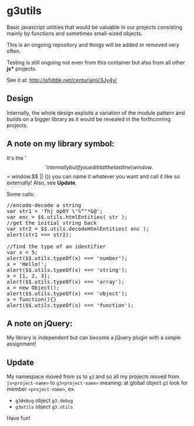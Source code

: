g3utils
=======

Basic javascript utilities that would be valuable in our projects consisting mainly by functions and sometimes small-sized objects.

This is an ongoing repository and things will be added or removed very often.

Testing is still ongoing not even from this container but also from all other <b>js*</b> projects.

See it at: http://jsfiddle.net/centurianii/3Jy4y/

Design
------
Internally, the whole design exploits a variation of the module pattern and builds on a bigger library as it would be revealed in the forthcoming projects.

A note on my library symbol: 
-------------------------------------
It's the '$$' internally but if you edit it at the last line (window.$$ = window.$$ || {}) you can name it whatever you want and call it like so externally!
Also, see <b>Update</b>.

Some calls:
<pre>
//encode-decode a string
var str1 = 'fhj σρΘΥ \'%^"*&@';
var enc = $$.utils.htmlEntities( str );
//get the initial string back
var str2 = $$.utils.decodeHtmlEntities( enc );
alert(str1 === str2);

//find the type of an identifier
var x = 5;
alert($$.utils.typeOf(x) === 'number');
x = 'Hello!';
alert($$.utils.typeOf(x) === 'string');
x = [1, 2, 3];
alert($$.utils.typeOf(x) === 'array');
x = new Object();
alert($$.utils.typeOf(x) === 'object');
x = function(){}
alert($$.utils.typeOf(x) === 'function');
</pre>

A note on jQuery: 
-----------------------
My library is independent but can become a jQuery plugin with a simple assignment!

Update
------
My namespace moved from <code>$$</code> to <code>g3</code> and so all my projects moved from <code>js&lt;project-name&gt;</code> to <code>g3&lt;project-name&gt;</code> meaning: at global object <code>g3</code> look for member <code>&lt;project-name&gt;</code>, ex.<br />
<ul>
<li><code>g3debug</code> object <code>g3.debug</code></li>
<li><code>g3utils</code> object <code>g3.utils</code></li>
</ul>

Have fun!
